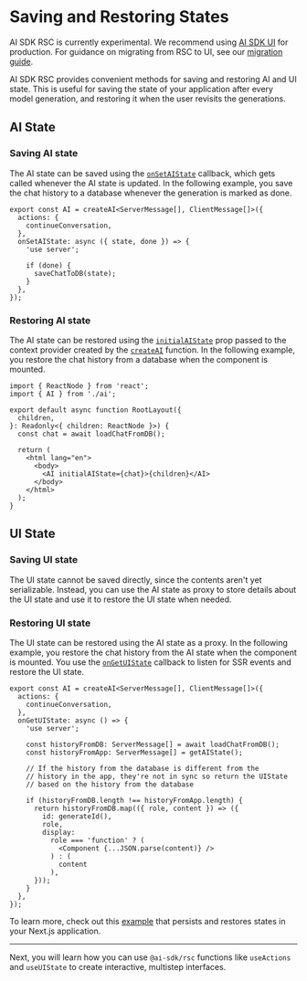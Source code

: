 # Saving and Restoring States

AI SDK RSC is currently experimental. We recommend using [AI SDK
UI](../ai-sdk-ui/overview.md) for production. For guidance on migrating from
RSC to UI, see our [migration guide](migrating-to-ui.md).

AI SDK RSC provides convenient methods for saving and restoring AI and UI state. This is useful for saving the state of your application after every model generation, and restoring it when the user revisits the generations.

## AI State

### Saving AI state

The AI state can be saved using the [`onSetAIState`](../reference/ai-sdk-rsc/create-ai.md#on-set-ai-state) callback, which gets called whenever the AI state is updated. In the following example, you save the chat history to a database whenever the generation is marked as done.

```tsx
export const AI = createAI<ServerMessage[], ClientMessage[]>({
  actions: {
    continueConversation,
  },
  onSetAIState: async ({ state, done }) => {
    'use server';

    if (done) {
      saveChatToDB(state);
    }
  },
});
```

### Restoring AI state

The AI state can be restored using the [`initialAIState`](../reference/ai-sdk-rsc/create-ai.md#initial-ai-state) prop passed to the context provider created by the [`createAI`](../reference/ai-sdk-rsc/create-ai.md) function. In the following example, you restore the chat history from a database when the component is mounted.

```tsx
import { ReactNode } from 'react';
import { AI } from './ai';

export default async function RootLayout({
  children,
}: Readonly<{ children: ReactNode }>) {
  const chat = await loadChatFromDB();

  return (
    <html lang="en">
      <body>
        <AI initialAIState={chat}>{children}</AI>
      </body>
    </html>
  );
}
```

## UI State

### Saving UI state

The UI state cannot be saved directly, since the contents aren't yet serializable. Instead, you can use the AI state as proxy to store details about the UI state and use it to restore the UI state when needed.

### Restoring UI state

The UI state can be restored using the AI state as a proxy. In the following example, you restore the chat history from the AI state when the component is mounted. You use the [`onGetUIState`](../reference/ai-sdk-rsc/create-ai.md#on-get-ui-state) callback to listen for SSR events and restore the UI state.

```tsx
export const AI = createAI<ServerMessage[], ClientMessage[]>({
  actions: {
    continueConversation,
  },
  onGetUIState: async () => {
    'use server';

    const historyFromDB: ServerMessage[] = await loadChatFromDB();
    const historyFromApp: ServerMessage[] = getAIState();

    // If the history from the database is different from the
    // history in the app, they're not in sync so return the UIState
    // based on the history from the database

    if (historyFromDB.length !== historyFromApp.length) {
      return historyFromDB.map(({ role, content }) => ({
        id: generateId(),
        role,
        display:
          role === 'function' ? (
            <Component {...JSON.parse(content)} />
          ) : (
            content
          ),
      }));
    }
  },
});
```

To learn more, check out this [example](/examples/next-app/state-management/save-and-restore-states) that persists and restores states in your Next.js application.

---

Next, you will learn how you can use `@ai-sdk/rsc` functions like `useActions` and `useUIState` to create interactive, multistep interfaces.
